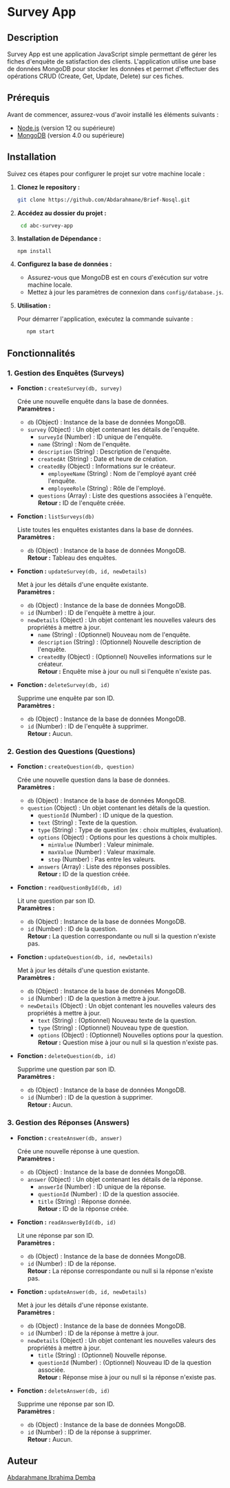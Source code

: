# Survey App

## Description

Survey App est une application JavaScript simple permettant de gérer les fiches d'enquête de satisfaction des clients. L'application utilise une base de données MongoDB pour stocker les données et permet d'effectuer des opérations CRUD (Create, Get, Update, Delete) sur ces fiches.

## Prérequis

Avant de commencer, assurez-vous d'avoir installé les éléments suivants :

- [Node.js](https://nodejs.org/) (version 12 ou supérieure)
- [MongoDB](https://www.mongodb.com/try/download/community) (version 4.0 ou supérieure)

## Installation

Suivez ces étapes pour configurer le projet sur votre machine locale :



1. **Clonez le repository :**

    ```bash
    git clone https://github.com/Abdarahmane/Brief-Nosql.git
    ```

2. **Accédez au dossier du projet :**

    ```bash
     cd abc-survey-app
    ```
3. **Installation de Dépendance :**  

       npm install

4. **Configurez la base de données :**

    - Assurez-vous que MongoDB est en cours d'exécution sur votre machine locale.
    - Mettez à jour les paramètres de connexion dans `config/database.js`.

5. **Utilisation :**

    Pour démarrer l'application, exécutez la commande suivante :

    ```bash
       npm start
    ```

## Fonctionnalités

### 1. Gestion des Enquêtes (Surveys)

- **Fonction :** `createSurvey(db, survey)`

  Crée une nouvelle enquête dans la base de données.  
  **Paramètres :**
  - `db` (Object) : Instance de la base de données MongoDB.
  - `survey` (Object) : Un objet contenant les détails de l'enquête.
    - `surveyId` (Number) : ID unique de l'enquête.
    - `name` (String) : Nom de l'enquête.
    - `description` (String) : Description de l'enquête.
    - `createdAt` (String) : Date et heure de création.
    - `createdBy` (Object) : Informations sur le créateur.
      - `employeeName` (String) : Nom de l'employé ayant créé l'enquête.
      - `employeeRole` (String) : Rôle de l'employé.
    - `questions` (Array) : Liste des questions associées à l'enquête.  
  **Retour :** ID de l'enquête créée.

- **Fonction :** `listSurveys(db)`

  Liste toutes les enquêtes existantes dans la base de données.  
  **Paramètres :**
  - `db` (Object) : Instance de la base de données MongoDB.  
  **Retour :** Tableau des enquêtes.

- **Fonction :** `updateSurvey(db, id, newDetails)`

  Met à jour les détails d'une enquête existante.  
  **Paramètres :**
  - `db` (Object) : Instance de la base de données MongoDB.
  - `id` (Number) : ID de l'enquête à mettre à jour.
  - `newDetails` (Object) : Un objet contenant les nouvelles valeurs des propriétés à mettre à jour.
    - `name` (String) : (Optionnel) Nouveau nom de l'enquête.
    - `description` (String) : (Optionnel) Nouvelle description de l'enquête.
    - `createdBy` (Object) : (Optionnel) Nouvelles informations sur le créateur.  
  **Retour :** Enquête mise à jour ou null si l'enquête n'existe pas.

- **Fonction :** `deleteSurvey(db, id)`

  Supprime une enquête par son ID.  
  **Paramètres :**
  - `db` (Object) : Instance de la base de données MongoDB.
  - `id` (Number) : ID de l'enquête à supprimer.  
  **Retour :** Aucun.

### 2. Gestion des Questions (Questions)

- **Fonction :** `createQuestion(db, question)`

  Crée une nouvelle question dans la base de données.  
  **Paramètres :**
  - `db` (Object) : Instance de la base de données MongoDB.
  - `question` (Object) : Un objet contenant les détails de la question.
    - `questionId` (Number) : ID unique de la question.
    - `text` (String) : Texte de la question.
    - `type` (String) : Type de question (ex : choix multiples, évaluation).
    - `options` (Object) : Options pour les questions à choix multiples.
      - `minValue` (Number) : Valeur minimale.
      - `maxValue` (Number) : Valeur maximale.
      - `step` (Number) : Pas entre les valeurs.
    - `answers` (Array) : Liste des réponses possibles.  
  **Retour :** ID de la question créée.

- **Fonction :** `readQuestionById(db, id)`

  Lit une question par son ID.  
  **Paramètres :**
  - `db` (Object) : Instance de la base de données MongoDB.
  - `id` (Number) : ID de la question.  
  **Retour :** La question correspondante ou null si la question n'existe pas.

- **Fonction :** `updateQuestion(db, id, newDetails)`

  Met à jour les détails d'une question existante.  
  **Paramètres :**
  - `db` (Object) : Instance de la base de données MongoDB.
  - `id` (Number) : ID de la question à mettre à jour.
  - `newDetails` (Object) : Un objet contenant les nouvelles valeurs des propriétés à mettre à jour.
    - `text` (String) : (Optionnel) Nouveau texte de la question.
    - `type` (String) : (Optionnel) Nouveau type de question.
    - `options` (Object) : (Optionnel) Nouvelles options pour la question.  
  **Retour :** Question mise à jour ou null si la question n'existe pas.

- **Fonction :** `deleteQuestion(db, id)`

  Supprime une question par son ID.  
  **Paramètres :**
  - `db` (Object) : Instance de la base de données MongoDB.
  - `id` (Number) : ID de la question à supprimer.  
  **Retour :** Aucun.

### 3. Gestion des Réponses (Answers)

- **Fonction :** `createAnswer(db, answer)`

  Crée une nouvelle réponse à une question.  
  **Paramètres :**
  - `db` (Object) : Instance de la base de données MongoDB.
  - `answer` (Object) : Un objet contenant les détails de la réponse.
    - `answerId` (Number) : ID unique de la réponse.
    - `questionId` (Number) : ID de la question associée.
    - `title` (String) : Réponse donnée.  
  **Retour :** ID de la réponse créée.

- **Fonction :** `readAnswerById(db, id)`

  Lit une réponse par son ID.  
  **Paramètres :**
  - `db` (Object) : Instance de la base de données MongoDB.
  - `id` (Number) : ID de la réponse.  
  **Retour :** La réponse correspondante ou null si la réponse n'existe pas.

- **Fonction :** `updateAnswer(db, id, newDetails)`

  Met à jour les détails d'une réponse existante.  
  **Paramètres :**
  - `db` (Object) : Instance de la base de données MongoDB.
  - `id` (Number) : ID de la réponse à mettre à jour.
  - `newDetails` (Object) : Un objet contenant les nouvelles valeurs des propriétés à mettre à jour.
    - `title` (String) : (Optionnel) Nouvelle réponse.
    - `questionId` (Number) : (Optionnel) Nouveau ID de la question associée.  
  **Retour :** Réponse mise à jour ou null si la réponse n'existe pas.

- **Fonction :** `deleteAnswer(db, id)`

  Supprime une réponse par son ID.  
  **Paramètres :**
  - `db` (Object) : Instance de la base de données MongoDB.
  - `id` (Number) : ID de la réponse à supprimer.  
  **Retour :** Aucun.

## Auteur

[Abdarahmane Ibrahima Demba](https://github.com/Abdarahmane)







